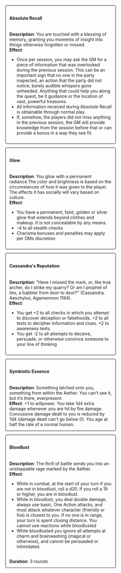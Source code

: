 <div><div style="border: 1px solid black; border-radius: 4px; width: 66%; margin: 12px; padding: 12px;"><h4><b>Absolute Recall</b></h4><br><b>Description</b>: You are touched with a blessing of memory, granting you moments of insight into things otherwise forgotten or missed.<br><b>Effect</b>: <ul><li>Once per session, you may ask the GM for a piece of information that was overlooked during the previous session. This can be an important sign that no one in the party inspected, an action that the party did not notice, barely audible whispers gone unheeded. Anything that could help you along the quest, be it guidance or the location of vast, powerful treasures.</li><li>All information received during Absolute Recall is obtainable through normal play.</li><li>If, somehow, the players did not miss anything in the previous session, the GM will provide knowledge from the session before that or can provide a bonus in a way they see fit.</li></ul></div><div style="border: 1px solid black; border-radius: 4px; width: 66%; margin: 12px; padding: 12px;"><h4><b>Glow</b></h4><br><b>Description</b>: You glow with a permanent radiance.The color and brightness is based on the circumstances of how it was given to the player. The effects it has socially will vary based on culture.<br><b>Effect</b>: <ul><li>You have a permanent, faint, golden or silver glow that extends beyond clothes and makeup. It is not concealable by any means.</li><li>-4 to all stealth checks</li><li>Charisma bonuses and penalties may apply per DMs discretion</li></ul></div><div style="border: 1px solid black; border-radius: 4px; width: 66%; margin: 12px; padding: 12px;"><h4><b>Cassandra's Reputation</b></h4><br><b>Description</b>: "Have I missed the mark, or, like true archer, do I strike my quarry? Or am I prophet of lies, a babbler from door to door?" (Cassandra. Aeschylus, Agamemnon 1194).<br><b>Effect</b>: <ul><li>You get +2 to all checks in which you attempt to discover deception or falsehoods. +2 to all tests to decipher information and clues. +2 to awareness tests.</li><li>You get -2 to all attempts to deceive, persuade, or otherwise convince someone to your line of thinking</li></ul></div><div style="border: 1px solid black; border-radius: 4px; width: 66%; margin: 12px; padding: 12px;"><h4><b>Symbiotic Essence</b></h4><br><b>Description</b>: Something latched onto you, something from within the Aether. You can’t see it, but it’s there, everpresent.<br><b>Effect</b>: +1 to willpower. You take 1d4 extra damage whenever you are hit by fire damage. Concussive damage dealt to you is reduced by 1d4 (damage dealt can't go below 0). You age at half the rate of a normal human.</div><div style="border: 1px solid black; border-radius: 4px; width: 66%; margin: 12px; padding: 12px;"><h4><b>Bloodlust</b></h4><br><b>Description</b>: The thrill of battle sends you into an unstoppable rage marked by the Aether.<br><b>Effect</b>: <ul><li>While in combat, at the start of your turn if you are not in bloodlust, roll a d20. If you roll a 19 or higher, you are in bloodlust.</li><li>While in bloodlust, you deal double damage, always use basic, One Action attacks, and must attack whatever character (friendly or foe) is closest to you. If no one is in range, your turn is spent closing distance. You cannot use reactions while bloodlusted</li><li>While bloodlusted you ignore all attempts at charm and brainwashing (magical or otherwise), and cannot be persuaded or intimidated.</li></ul><br><b>Duration</b>: 3 rounds</div></div>